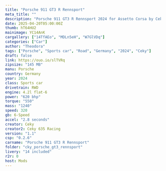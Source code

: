 ```yaml
---
title: "Porsche 911 GT3 R Rennsport"
meta_title: ""
description: "Porsche 911 GT3 R Rennsport 2024 for Assetto Corsa by Ceky Performance"
date: 2025-04-20T05:00:00Z
thumb: hT64HU2
mainimage: YC14AnK
cargallery: ["14TfAEo", "MDLn5eH", "W7GlVDq"]
categories: ["Car"]
author: "Theodora"
tags: ["Porsche", "Sports car", "Road", "Germany", "2024", "Ceky"]
draft: false
link: https://ouo.io/slTVRq
zipsize: "145 MB"
manu: Porsche
country: Germany
year: 2024
class: Sports car
drivetrain: RWD
engine: 4.2l flat-6
power: "620 bhp"
torque: "550"
mass: "1240"
speed: 320
gb: 6-Speed
accel: "2.8 seconds"
creator: Ceky
creator2: Ceky 635 Racing
version: "1.1"
csp: "0.2.6"
carname: "Porsche 911 GT3 R Rennsport"
folder: "cky_porsche_gt3_rennsport"
livery: "14 included"
r2r: 0
host: Mods
---
```


